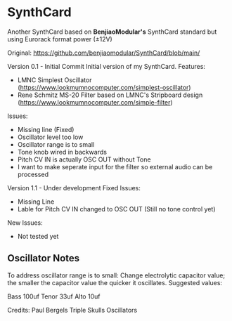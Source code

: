 # SynthCard
Another SynthCard based on **BenjiaoModular's** SynthCard standard but using Eurorack format power (±12V)

Original: https://github.com/benjiaomodular/SynthCard/blob/main/

Version 0.1 - Initial Commit
Initial version of my SynthCard. 
Features:
- LMNC Simplest Oscillator (https://www.lookmumnocomputer.com/simplest-oscillator)
- Rene Schmitz MS-20 Filter based on LMNC's Stripboard design (https://www.lookmumnocomputer.com/simple-filter)


Issues:
- Missing line (Fixed)
- Oscillator level too low
- Oscillator range is to small
- Tone knob wired in backwards
- Pitch CV IN is actually OSC OUT without Tone
- I want to make seperate input for the filter so external audio can be processed



Version 1.1 - Under development
Fixed Issues:
- Missing Line
- Lable for Pitch CV IN changed to OSC OUT (Still no tone control yet)

New Issues:
- Not tested yet

## Oscillator Notes
To address oscillator range is to small:
Change electrolytic capacitor value; the smaller the capacitor value the quicker it oscillates.
Suggested values:

Bass 100uf
Tenor 33uf
Alto 10uf

Credits: Paul Bergels Triple Skulls Oscillators
